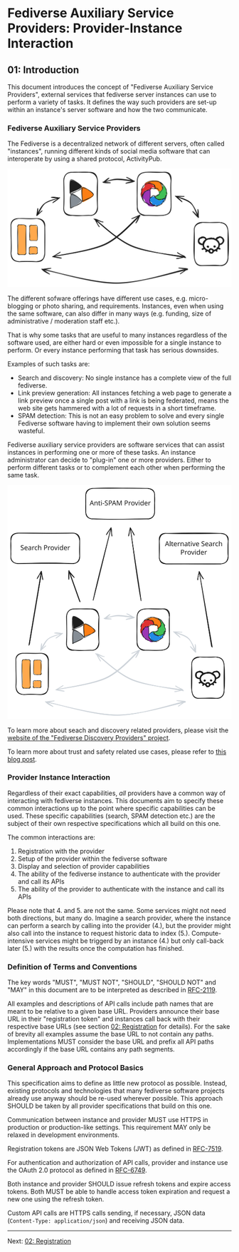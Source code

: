 # Fediverse Auxiliary Service Providers: Provider-Instance Interaction

## 01: Introduction

This document introduces the concept of "Fediverse Auxiliary Service
Providers", external services that fediverse server instances can use to
perform a variety of tasks. It defines the way such providers are set-up
within an instance's server software and how the two communicate.

### Fediverse Auxiliary Service Providers

The Fediverse is a decentralized network of different servers, often
called "instances", running different kinds of social media software
that can interoperate by using a shared protocol, ActivityPub.

![Fediverse instances communicating with each other](../../images/instances_federating.svg)

The different sofware offerings have different use cases, e.g.
micro-blogging or photo sharing, and requirements. Instances, even when
using the same software, can also differ in many ways (e.g. funding,
size of administrative / moderation staff etc.).

That is why some tasks that are useful to many instances regardless of
the software used, are either hard or even impossible for a single
instance to perform. Or every instance performing that task has serious
downsides.

Examples of such tasks are:

* Search and discovery: No single instance has a complete view of the
  full fediverse.
* Link preview generation: All instances fetching a web page to generate
  a link preview once a single post with a link is being federated,
  means the web site gets hammered with a lot of requests in a short
  timeframe.
* SPAM detection: This is not an easy problem to solve and every single
  Fediverse software having to implement their own solution seems
  wasteful.

Fediverse auxiliary service providers are software services that can
assist instances in performing one or more of these tasks. An instance
administrator can decide to "plug-in" one or more providers. Either to
perform different tasks or to complement each other when performing the
same task.

![Fediverse instances using difference auxiliary service providers](../../images/instances_using_providers.svg)

To learn more about seach and discovery related providers, please visit
the [website of the "Fediverse Discovery Providers" project](https://fediscovery.org).

To learn more about trust and safety related use cases, please refer to
[this blog post](https://renchap.com/blog/post/evolving_mastodon_trust_and_safety/).

### Provider Instance Interaction

Regardless of their exact capabilities, *all* providers have a common
way of interacting with fediverse instances. This documents aim to
specify these common interactions up to the point where specific
capabilities can be used. These specific capabilities (search, SPAM
detection etc.) are the subject of their own respective specifications
which all build on this one.

The common interactions are:

1. Registration with the provider
2. Setup of the provider within the fediverse software
3. Display and selection of provider capabilities
4. The ability of the fediverse instance to authenticate with the
provider and call its APIs
5. The ability of the provider to authenticate with the instance and
call its APIs

Please note that 4. and 5. are not the same. Some services might not
need both directions, but many do. Imagine a search provider, where the
instance can perform a search by calling into the provider (4.), but the
provider might also call into the instance to request historic data to
index (5.). Compute-intensive services might be triggerd by an instance
(4.) but only call-back later (5.) with the results once the computation
has finished.

### Definition of Terms and Conventions

The key words "MUST", "MUST NOT", "SHOULD", "SHOULD NOT" and "MAY" in
this document are to be interpreted as described in
[RFC-2119](https://tools.ietf.org/html/rfc2119.html).

All examples and descriptions of API calls include path names that are
meant to be relative to a given base URL. Providers announce their base
URL in their "registration token" and instances call back with their
respective base URLs (see section [02: Registration](registration.md)
for details). For the sake of brevity all examples assume the base URL
to not contain any paths. Implementations MUST consider the base URL
and prefix all API paths accordingly if the base URL contains any path
segments.

### General Approach and Protocol Basics

This specification aims to define as little new protocol as possible.
Instead, existing protocols and technologies that many fediverse
software projects already use anyway should be re-used wherever
possible. This approach SHOULD be taken by all provider specifications
that build on this one.

Communication between instance and provider MUST use HTTPS in production
or production-like settings. This requirement MAY only be relaxed in
development environments.

Registration tokens are JSON Web Tokens (JWT) as defined in
[RFC-7519](https://datatracker.ietf.org/doc/html/rfc7519).

For authentication and authorization of API calls, provider and instance
use the OAuth 2.0 protocol as defined in
[RFC-6749](https://tool.ietf.org/html/rfc6749.html).

Both instance and provider SHOULD issue refresh tokens and expire access
tokens. Both MUST be able to handle access token expiration and request
a new one using the refresh token.

Custom API calls are HTTPS calls sending, if necessary, JSON data
(`Content-Type: application/json`) and receiving JSON data.

---

Next: [02: Registration](registration.md)
